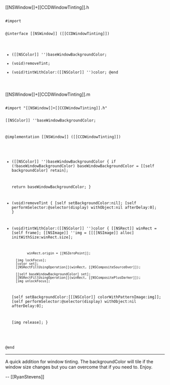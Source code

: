 

[[NSWindow]]+[[CCDWindowTinting]].h

<code>
#import <Cocoa/Cocoa.h>

@interface [[NSWindow]] ([[CCDWindowTinting]])
- ([[NSColor]] '')baseWindowBackgroundColor;
- (void)removeTint;
- (void)tintWithColor:([[NSColor]] '')color;
@end
</code>


[[NSWindow]]+[[CCDWindowTinting]].m

<code>
#import "[[NSWindow]]+[[CCDWindowTinting]].h"

[[NSColor]] ''baseWindowBackgroundColor;

@implementation [[NSWindow]] ([[CCDWindowTinting]])

- ([[NSColor]] '')baseWindowBackgroundColor
{
	if (!baseWindowBackgroundColor) baseWindowBackgroundColor = [[self backgroundColor] retain];
	
	return baseWindowBackgroundColor;
}

- (void)removeTint
{
   [self setBackgroundColor:nil];
   [self performSelector:@selector(display) withObject:nil afterDelay:0];
}

- (void)tintWithColor:([[NSColor]] '')color
{
	[[NSRect]] winRect = [self frame];
	[[NSImage]] ''img = [[[[NSImage]] alloc] initWithSize:winRect.size];

              winRect.origin = [[NSZeroPoint]];

		[img lockFocus];		
		[color set];
		[[NSRectFillUsingOperation]](winRect, [[NSCompositeSourceOver]]);

		[[self baseWindowBackgroundColor] set];
		[[NSRectFillUsingOperation]](winRect, [[NSCompositePlusDarker]]);
		[img unlockFocus];

	[self setBackgroundColor:[[[NSColor]] colorWithPatternImage:img]];
	[self performSelector:@selector(display) withObject:nil afterDelay:0];

	[img release];
}

@end
</code>

----
A quick addition for window tinting. The backgroundColor will tile if the window size changes but you can overcome that if you need to. Enjoy.

-- [[RyanStevens]]